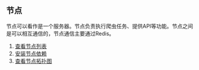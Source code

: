 ## 节点

节点可以看作是一个服务器。节点负责执行爬虫任务、提供API等功能。节点之间是可以相互通信的，节点通信主要通过Redis。

1. [查看节点列表](./View.md)
2. [安装节点依赖](./Installation.md)
3. [查看节点拓扑图](./Network.md)
